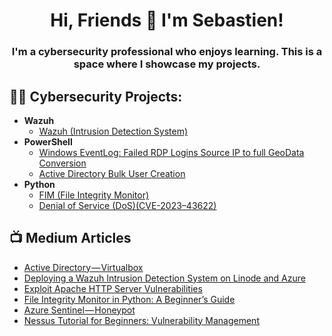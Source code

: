 <h1 align="center">Hi, Friends 👋 I'm Sebastien!</h1>
<h3 align="center">I'm a cybersecurity professional who enjoys learning. This is a space where I showcase my projects.</h3>

<h2>👨‍💻 Cybersecurity Projects:</h2>

- <b>Wazuh </b>
  - [Wazuh (Intrusion Detection System)](https://github.com/sebastienwebdev/Wazuh)
- <b>PowerShell</b>
  - [Windows EventLog: Failed RDP Logins Source IP to full GeoData Conversion](https://github.com/sebastienwebdev/AzureSentinel)
  - [Active Directory Bulk User Creation](https://github.com/sebastienwebdev/ActiveDirectory)
- <b>Python</b>
  - [FIM (File Integrity Monitor)](https://github.com/sebastienwebdev/FIM)
  - [Denial of Service (DoS)(CVE-2023–43622)](https://github.com/sebastienwebdev/Vulnerability)


<h2>📺 Medium Articles</h2>

- [Active Directory — Virtualbox](https://medium.com/@sebastienwebdev/active-directory-virtualbox-016736416772)
- [Deploying a Wazuh Intrusion Detection System on Linode and Azure](https://medium.com/@sebastienwebdev/deploying-a-wazuh-intrusion-detection-system-on-linode-and-azure-59a7dbc16ac1)
- [Exploit Apache HTTP Server Vulnerabilities](https://medium.com/@sebastienwebdev/exploit-apache-http-server-vulnerabilities-a18049ee1f05)
- [File Integrity Monitor in Python: A Beginner’s Guide](https://medium.com/@sebastienwebdev/file-integrity-monitor-in-python-a-beginners-guide-fedefc9d9284)
- [Azure Sentinel — Honeypot](https://medium.com/@sebastienwebdev/azure-sentinel-honeypot-522959b7b734)
- [Nessus Tutorial for Beginners: Vulnerability Management](https://medium.com/@sebastienwebdev/nessus-tutorial-for-beginners-vulnerability-management-3f4ca4cf330f)
